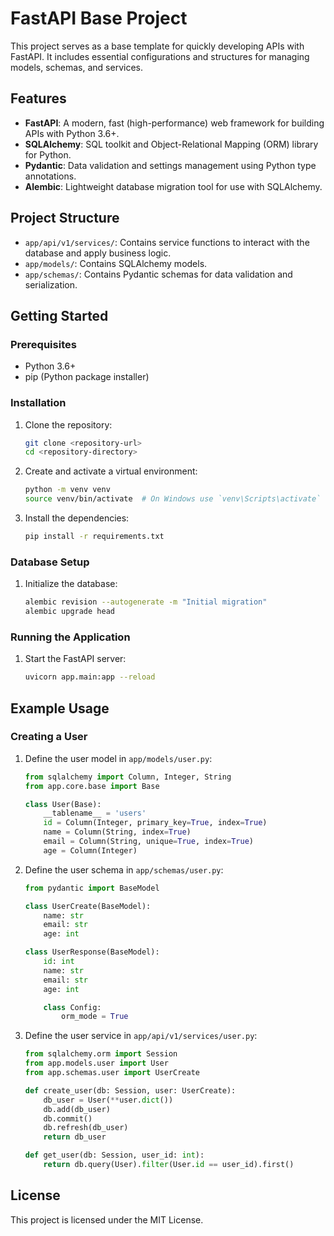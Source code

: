 # FastAPI Base Project

This project serves as a base template for quickly developing APIs with FastAPI. It includes essential configurations and structures for managing models, schemas, and services.

## Features

- **FastAPI**: A modern, fast (high-performance) web framework for building APIs with Python 3.6+.
- **SQLAlchemy**: SQL toolkit and Object-Relational Mapping (ORM) library for Python.
- **Pydantic**: Data validation and settings management using Python type annotations.
- **Alembic**: Lightweight database migration tool for use with SQLAlchemy.

## Project Structure

- `app/api/v1/services/`: Contains service functions to interact with the database and apply business logic.
- `app/models/`: Contains SQLAlchemy models.
- `app/schemas/`: Contains Pydantic schemas for data validation and serialization.

## Getting Started

### Prerequisites

- Python 3.6+
- pip (Python package installer)

### Installation

1. Clone the repository:
    ```sh
    git clone <repository-url>
    cd <repository-directory>
    ```

2. Create and activate a virtual environment:
    ```sh
    python -m venv venv
    source venv/bin/activate  # On Windows use `venv\Scripts\activate`
    ```

3. Install the dependencies:
    ```sh
    pip install -r requirements.txt
    ```

### Database Setup

1. Initialize the database:
    ```sh
    alembic revision --autogenerate -m "Initial migration"
    alembic upgrade head
    ```

### Running the Application

1. Start the FastAPI server:
    ```sh
    uvicorn app.main:app --reload
    ```


## Example Usage

### Creating a User

1. Define the user model in `app/models/user.py`:
    ```python
    from sqlalchemy import Column, Integer, String
    from app.core.base import Base

    class User(Base):
        __tablename__ = 'users'
        id = Column(Integer, primary_key=True, index=True)
        name = Column(String, index=True)
        email = Column(String, unique=True, index=True)
        age = Column(Integer)
    ```

2. Define the user schema in `app/schemas/user.py`:
    ```python
    from pydantic import BaseModel

    class UserCreate(BaseModel):
        name: str
        email: str
        age: int

    class UserResponse(BaseModel):
        id: int
        name: str
        email: str
        age: int

        class Config:
            orm_mode = True
    ```

3. Define the user service in `app/api/v1/services/user.py`:
    ```python
    from sqlalchemy.orm import Session
    from app.models.user import User
    from app.schemas.user import UserCreate

    def create_user(db: Session, user: UserCreate):
        db_user = User(**user.dict())
        db.add(db_user)
        db.commit()
        db.refresh(db_user)
        return db_user

    def get_user(db: Session, user_id: int):
        return db.query(User).filter(User.id == user_id).first()
    ```

## License

This project is licensed under the MIT License.